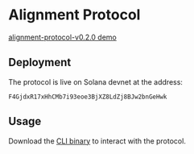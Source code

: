 # Alignment Protocol

[alignment-protocol-v0.2.0 demo](https://youtu.be/OyWF09a4V9A)

## Deployment

The protocol is live on Solana devnet at the address:

```
F4GjdxR17xHhCMb7i93eoe3BjXZ8LdZj8BJw2bnGeHwk
```

## Usage

Download the [CLI binary](https://github.com/alignment-protocol/cli/releases/tag/v0.2.0) to interact with the protocol.
